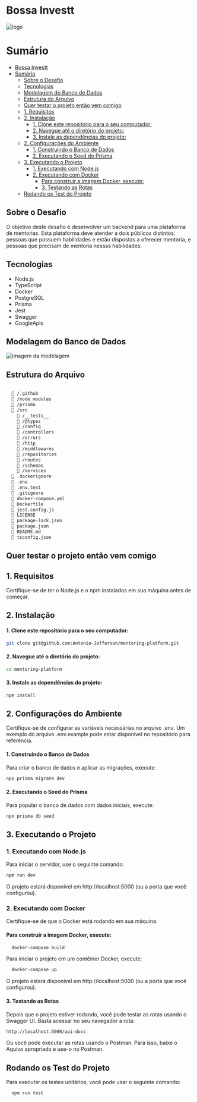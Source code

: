 # Bossa Investt

<img src="https://bossainvest.com/wp-content/uploads/2020/04/logotipo-gradiente.png" alt="logo">

# Sumário
- [Bossa Investt](#bossa-investt)
- [Sumário](#sumário)
  - [Sobre o Desafio](#sobre-o-desafio)
  - [Tecnologias](#tecnologias)
  - [Modelagem do Banco de Dados](#modelagem-do-banco-de-dados)
  - [Estrutura do Arquivo](#estrutura-do-arquivo)
  - [Quer testar o projeto então vem comigo](#quer-testar-o-projeto-então-vem-comigo)
  - [1. Requisitos](#1-requisitos)
  - [2. Instalação](#2-instalação)
      - [1. Clone este repositório para o seu computador:](#1-clone-este-repositório-para-o-seu-computador)
      - [2. Navegue até o diretório do projeto:](#2-navegue-até-o-diretório-do-projeto)
      - [3. Instale as dependências do projeto:](#3-instale-as-dependências-do-projeto)
  - [2. Configurações do Ambiente](#2-configurações-do-ambiente)
      - [1. Construindo o Banco de Dados](#1-construindo-o-banco-de-dados)
      - [2. Executando o Seed do Prisma](#2-executando-o-seed-do-prisma)
  - [3. Executando o Projeto](#3-executando-o-projeto)
    - [1. Executando com Node.js](#1-executando-com-nodejs)
    - [2. Executando com Docker](#2-executando-com-docker)
      - [Para construir a imagem Docker, execute:](#para-construir-a-imagem-docker-execute)
      - [3. Testando as Rotas](#3-testando-as-rotas)
  - [Rodando os Test do Projeto](#rodando-os-test-do-projeto)

## Sobre o Desafio
O objetivo
 deste desafio é desenvolver um backend para uma plataforma de mentorias. Esta plataforma deve atender a dois públicos distintos: pessoas que possuem habilidades e estão dispostas a oferecer mentoria, e pessoas que precisam de mentoria nessas habilidades. 

## Tecnologias
- Node.js
- TypeScript
- Docker
- PostgreSQL
- Prisma
- Jest
- Swagger
- GoogleApis

## Modelagem do Banco de Dados

<img src="https://media.discordapp.net/attachments/1244260762017337405/1269658948806643743/image.png?ex=66b0dd8a&is=66af8c0a&hm=e4e0ebe8218233e6a6999e4889de7a90b22bc3ccc850204988cfbf2d5d619e3c&=&format=webp&quality=lossless&width=871&height=645" alt="imagem da modelagem">

## Estrutura do Arquivo

```bash

  📁 /.github
  📁 /node_modules
  📁 /prisma
  📁 /src
    📁 /__tests__
    📁 /@types
    📁 /config
    📁 /controllers
    📁 /errors
    📁 /http
    📁 /middlewares
    📁 /repositories
    📁 /routes
    📁 /schemas
    📁 /services
  📄 .dockerignore
  📄 .env
  📄 .env.test
  📄 .gitignore
  📄 docker-compose.yml
  📄 Dockerfile
  📄 jest.config.js
  📄 LICENSE
  📄 package-lock.json
  📄 package.json
  📄 README.md
  📄 tsconfig.json
```
## Quer testar o projeto então vem comigo

## 1. Requisitos

Certifique-se de ter o Node.js e o npm instalados em sua máquina antes de começar.

## 2. Instalação

#### 1. Clone este repositório para o seu computador:

 ```bash
git clone git@github.com:Antonio-Jefferson/mentoring-platform.git
```

#### 2. Navegue até o diretório do projeto:

  ```bash
  cd mentoring-platform
  ```

#### 3. Instale as dependências do projeto:

```bash
npm install
```
## 2. Configurações do Ambiente
  Certifique-se de configurar as variáveis necessárias no arquivo .env. Um exemplo do arquivo .env.example pode estar disponível no repositório para referência.
#### 1. Construindo o Banco de Dados
Para criar o banco de dados e aplicar as migrações, execute:

```bash
npx prisma migrate dev
```

#### 2. Executando o Seed do Prisma
Para popular o banco de dados com dados iniciais, execute:

```bash
npx prisma db seed
```

## 3. Executando o Projeto

### 1. Executando com Node.js
Para iniciar o servidor, use o seguinte comando:

```bash
npm run dev
```
O projeto estará disponível em http://localhost:5000 (ou a porta que você configurou).

### 2. Executando com Docker
Certifique-se de que o Docker está rodando em sua máquina.

#### Para construir a imagem Docker, execute:

```bash
  docker-compose build
```
Para iniciar o projeto em um contêiner Docker, execute:

```bash
  docker-compose up
```

O projeto estará disponível em http://localhost:5000 (ou a porta que você configurou).

#### 3. Testando as Rotas
Depois que o projeto estiver rodando, você pode testar as rotas usando o Swagger UI. Basta acessar no seu navegador a rota:

```bash
http://localhost:5000/api-docs
```

Ou você pode executar as rotas usando o Postman. Para isso, baixe o <a hrf="https://drive.google.com/file/d/1qvRtqr_AThjnFLaYfMYgkd-d8ee7NvQ3/view?usp=sharing">Aquivo</a> apropriado e use-o no Postman.

## Rodando os Test do Projeto

Para executar os testes unitários, você pode usar o seguinte comando:

```bash
  npm run test
```
